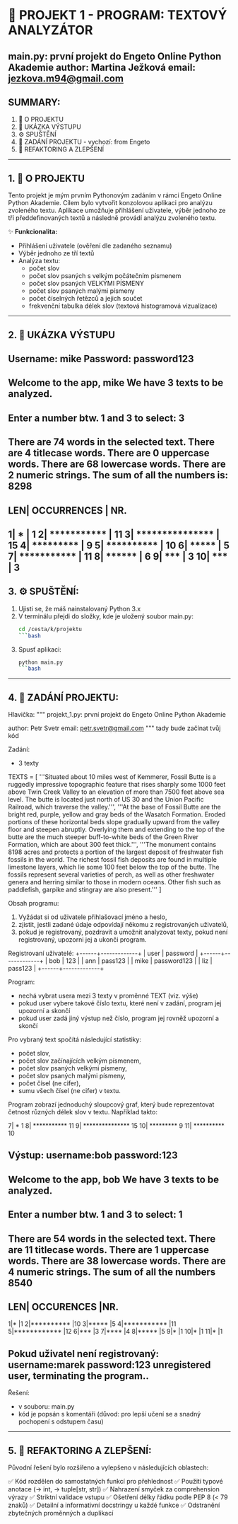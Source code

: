 # 🎯 PROJEKT 1 - PROGRAM: TEXTOVÝ ANALYZÁTOR

main.py: první projekt do Engeto Online Python Akademie
author: Martina Ježková
email: jezkova.m94@gmail.com
------------------------------------------------------------------------------
## SUMMARY: 
1. 📝 O PROJEKTU
2. 🧪 UKÁZKA VÝSTUPU
3. ⚙️ SPUŠTĚNÍ
4. 🧾 ZADÁNÍ PROJEKTU - vychozí: from Engeto
5. 🔁 REFAKTORING A ZLEPŠENÍ
------------------------------------------------------------------------------

## 1. 📝 O PROJEKTU
Tento projekt je mým prvním Pythonovým zadáním v rámci
Engeto Online Python Akademie. Cílem bylo vytvořit konzolovou aplikaci 
pro analýzu zvoleného textu. Aplikace umožňuje přihlášení uživatele, 
výběr jednoho ze tří předdefinovaných textů a 
následně provádí analýzu zvoleného textu.

✨ **Funkcionalita:**
- Přihlášení uživatele (ověření dle zadaného seznamu)
- Výběr jednoho ze tří textů
- Analýza textu:
  - počet slov
  - počet slov psaných s velkým počátečním písmenem
  - počet slov psaných VELKÝMI PÍSMENY
  - počet slov psaných malými písmeny
  - počet číselných řetězců a jejich součet
  - frekvenční tabulka délek slov (textová histogramová vizualizace)
------------------------------------------------------------------------------

## 2. 🧪 UKÁZKA VÝSTUPU
Username: mike
Password: password123
----------------------------------------
Welcome to the app, mike
We have 3 texts to be analyzed.
----------------------------------------
Enter a number btw. 1 and 3 to select: 3
----------------------------------------
There are 74 words in the selected text.
There are 4 titlecase words.
There are 0 uppercase words.
There are 68 lowercase words.
There are 2 numeric strings.
The sum of all the numbers is: 8298
----------------------------------------
LEN| OCCURRENCES     |  NR.
----------------------------------------
  1|  *               |  1
  2|  ***********     |  11
  3|  *************** |  15
  4|  *********       |  9
  5|  **********      |  10
  6|  *****           |  5
  7|  ***********     |  11
  8|  ******          |  6
  9|  ***             |  3
 10|  ***             |  3
------------------------------------------------------------------------------

## 3. ⚙️ SPUŠTĚNÍ:

1. Ujisti se, že máš nainstalovaný Python 3.x
2. V terminálu přejdi do složky, kde je uložený soubor main.py:
      ```bash
      cd /cesta/k/projektu
      ```bash
3. Spusť aplikaci:
      ```bash
      python main.py
      ```bash
------------------------------------------------------------------------------

## 4. 🧾 ZADÁNÍ PROJEKTU: 

Hlavička: 
"""
projekt_1.py: první projekt do Engeto Online Python Akademie

author: Petr Svetr
email: petr.svetr@gmail.com
"""
tady bude začínat tvůj kód


Zadání: 
- 3 texty

TEXTS = [
    '''Situated about 10 miles west of Kemmerer,
    Fossil Butte is a ruggedly impressive
    topographic feature that rises sharply
    some 1000 feet above Twin Creek Valley
    to an elevation of more than 7500 feet
    above sea level. The butte is located just
    north of US 30 and the Union Pacific Railroad,
    which traverse the valley.''',
    '''At the base of Fossil Butte are the bright
    red, purple, yellow and gray beds of the Wasatch
    Formation. Eroded portions of these horizontal
    beds slope gradually upward from the valley floor
    and steepen abruptly. Overlying them and extending
    to the top of the butte are the much steeper
    buff-to-white beds of the Green River Formation,
    which are about 300 feet thick.''',
    '''The monument contains 8198 acres and protects
    a portion of the largest deposit of freshwater fish
    fossils in the world. The richest fossil fish deposits
    are found in multiple limestone layers, which lie some
    100 feet below the top of the butte. The fossils
    represent several varieties of perch, as well as
    other freshwater genera and herring similar to those
    in modern oceans. Other fish such as paddlefish,
    garpike and stingray are also present.'''
]

Obsah programu: 
1. Vyžádat si od uživatele přihlašovací jméno a heslo,
2. zjistit, jestli zadané údaje odpovídají někomu z registrovaných uživatelů,
3. pokud je registrovaný, pozdravit a umožnit analyzovat texty,
pokud není registrovaný, upozorni jej a ukonči program.


Registrovaní uživatelé: 
+------+-------------+
| user |   password  |
+------+-------------+
| bob  |     123     |
| ann  |   pass123   |
| mike | password123 |
| liz  |   pass123   |
+------+-------------+


Program:
- nechá vybrat usera mezi 3 texty v proměnné TEXT (viz. výše)
- pokud user vybere takové číslo textu, které není v zadání, program jej upozorní a skončí
- pokud user zadá jiný výstup než číslo, program jej rovněž upozorní a skončí

Pro vybraný text spočítá následující statistiky: 
- počet slov,
- počet slov začínajících velkým písmenem,
- počet slov psaných velkými písmeny,
- počet slov psaných malými písmeny,
- počet čísel (ne cifer),
- sumu všech čísel (ne cifer) v textu.

Program zobrazí jednoduchý sloupcový graf, který bude reprezentovat četnost různých délek slov v textu. Například takto:

 7| * 1
 8| *********** 11
 9| *************** 15
10| ********* 9
11| ********** 10

Výstup: 
username:bob
password:123
----------------------------------------
Welcome to the app, bob
We have 3 texts to be analyzed.
----------------------------------------
Enter a number btw. 1 and 3 to select: 1
----------------------------------------
There are 54 words in the selected text.
There are 11 titlecase words.
There are 1 uppercase words.
There are 38 lowercase words.
There are 4 numeric strings.
The sum of all the numbers 8540
----------------------------------------
LEN|  OCCURENCES  |NR.
----------------------------------------
  1|*                   |1
  2|**********          |10
  3|*****               |5
  4|***********         |11
  5|************        |12
  6|***                 |3
  7|****                |4
  8|*****               |5
  9|*                   |1
 10|*                   |1
 11|*                   |1


 Pokud uživatel není registrovaný: 
 username:marek
 password:123
 unregistered user, terminating the program..
-----------------------------------------------------------------

Řešení: 
- v souboru: main.py
- kód je popsán s komentáři (důvod: pro lepší učení se a snadný pochopení 
s odstupem času)

------------------------------------------------------------------------------

## 5. 🔁 REFAKTORING A ZLEPŠENÍ:

Původní řešení bylo rozšířeno a vylepšeno v následujících oblastech:

✅ Kód rozdělen do samostatných funkcí pro přehlednost
✅ Použití typové anotace (-> int, -> tuple[str, str])
✅ Nahrazení smyček za comprehension výrazy
✅ Striktní validace vstupu
✅ Ošetření délky řádku podle PEP 8 (< 79 znaků)
✅ Detailní a informativní docstringy u každé funkce
✅ Odstranění zbytečných proměnných a duplikací
